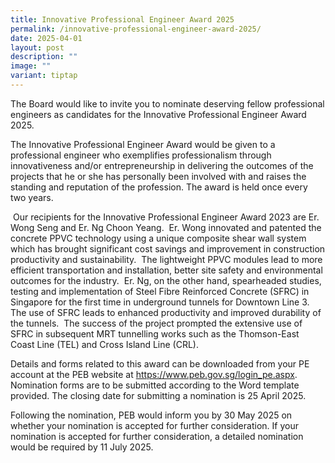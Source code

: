 ```yaml
---
title: Innovative Professional Engineer Award 2025
permalink: /innovative-professional-engineer-award-2025/
date: 2025-04-01
layout: post
description: ""
image: ""
variant: tiptap
---
```

<p>The Board would like to invite you to nominate deserving fellow professional
engineers as candidates for the Innovative Professional Engineer Award
2025.</p>
<p>The Innovative Professional Engineer Award would be given to a professional
engineer who exemplifies professionalism through innovativeness and/or
entrepreneurship in delivering the outcomes of the projects that he or
she has personally been involved with and raises the standing and reputation
of the profession. The award is held once every two years.</p>
<p>&nbsp;Our recipients for the Innovative Professional Engineer Award 2023
are Er. Wong Seng and Er. Ng Choon Yeang. &nbsp;Er. Wong innovated and
patented the concrete PPVC technology using a unique composite shear wall
system which has brought significant cost savings and improvement in construction
productivity and sustainability.&nbsp; The lightweight PPVC modules lead
to more efficient transportation and installation, better site safety and
environmental outcomes for the industry.&nbsp; Er. Ng, on the other hand,
spearheaded studies, testing and implementation of Steel Fibre Reinforced
Concrete (SFRC) in Singapore for the first time in underground tunnels
for Downtown Line 3.&nbsp; The use of SFRC leads to enhanced productivity
and improved durability of the tunnels.&nbsp; The success of the project
prompted the extensive use of SFRC in subsequent MRT tunnelling works such
as the Thomson-East Coast Line (TEL) and Cross Island Line (CRL).</p>
<p>Details and forms related to this award can be downloaded from your PE
account at the PEB website at <a href="https://www.peb.gov.sg/login_pe.aspx" rel="noopener nofollow" target="_blank">https://www.peb.gov.sg/login_pe.aspx</a>.
Nomination forms are to be submitted according to the Word template provided.
The closing date for submitting a nomination is 25 April 2025.</p>
<p>Following the nomination, PEB would inform you by 30 May 2025 on whether
your nomination is accepted for further consideration. If your nomination
is accepted for further consideration, a detailed nomination would be required
by 11 July 2025.</p>